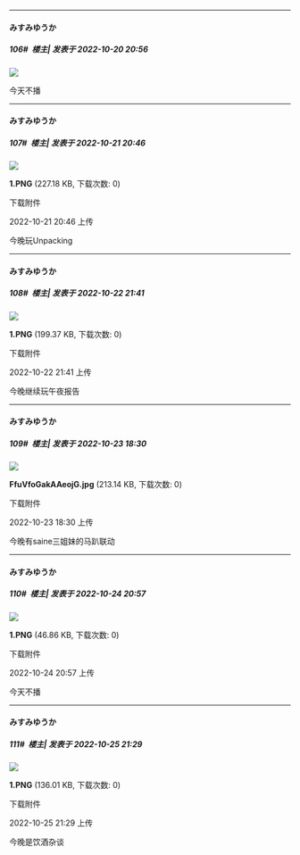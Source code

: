 

*****

####  みすみゆうか  
##### 106#         楼主| 发表于 2022-10-20 20:56

<img src="https://s1.ax1x.com/2022/10/20/x6eK41.png" referrerpolicy="no-referrer">

今天不播



*****

####  みすみゆうか  
##### 107#         楼主| 发表于 2022-10-21 20:46

<img src="https://img.saraba1st.com/forum/202210/21/204617fkgjacgmga7p1oku.png" referrerpolicy="no-referrer">

<strong>1.PNG</strong> (227.18 KB, 下载次数: 0)

下载附件

2022-10-21 20:46 上传

今晚玩Unpacking



*****

####  みすみゆうか  
##### 108#         楼主| 发表于 2022-10-22 21:41

<img src="https://img.saraba1st.com/forum/202210/22/214115h4vdhc7lzwg5cvdj.png" referrerpolicy="no-referrer">

<strong>1.PNG</strong> (199.37 KB, 下载次数: 0)

下载附件

2022-10-22 21:41 上传

今晚继续玩午夜报告



*****

####  みすみゆうか  
##### 109#         楼主| 发表于 2022-10-23 18:30

<img src="https://img.saraba1st.com/forum/202210/23/183016hqw2qiddwehdeean.jpg" referrerpolicy="no-referrer">

<strong>FfuVfoGakAAeojG.jpg</strong> (213.14 KB, 下载次数: 0)

下载附件

2022-10-23 18:30 上传

今晚有saine三姐妹的马趴联动



*****

####  みすみゆうか  
##### 110#         楼主| 发表于 2022-10-24 20:57

<img src="https://img.saraba1st.com/forum/202210/24/205726byj3ym9m00yidv0l.png" referrerpolicy="no-referrer">

<strong>1.PNG</strong> (46.86 KB, 下载次数: 0)

下载附件

2022-10-24 20:57 上传

今天不播



*****

####  みすみゆうか  
##### 111#         楼主| 发表于 2022-10-25 21:29

<img src="https://img.saraba1st.com/forum/202210/25/212900zdd1ess03sumjn15.png" referrerpolicy="no-referrer">

<strong>1.PNG</strong> (136.01 KB, 下载次数: 0)

下载附件

2022-10-25 21:29 上传

今晚是饮酒杂谈

